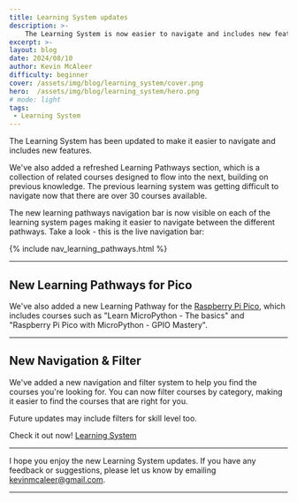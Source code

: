 ```yaml
---
title: Learning System updates
description: >-
    The Learning System is now easier to navigate and includes new features
excerpt: >-
layout: blog
date: 2024/08/10
author: Kevin McAleer
difficulty: beginner
cover: /assets/img/blog/learning_system/cover.png
hero:  /assets/img/blog/learning_system/hero.png
# mode: light
tags: 
 - Learning System
---
```


The Learning System has been updated to make it easier to navigate and includes new features. 

We've also added a refreshed Learning Pathways section, which is a collection of related courses designed to flow into the next, building on previous knowledge. The previous learning system was getting difficult to navigate now that there are over 30 courses available.

The new learning pathways navigation bar is now visible on each of the learning system pages making it easier to navigate between the different pathways. Take a look - this is the live navigation bar:

{% include nav_learning_pathways.html %}

---

## New Learning Pathways for Pico

We've also added a new Learning Pathway for the [Raspberry Pi Pico](/learn/learning_pathways/pico), which includes courses such as "Learn MicroPython - The basics" and "Raspberry Pi Pico with MicroPython - GPIO Mastery".

---

## New Navigation & Filter

We've added a new navigation and filter system to help you find the courses you're looking for. You can now filter courses by category, making it easier to find the courses that are right for you.

Future updates may include filters for skill level too.

Check it out now! [Learning System](/learn)

---

I hope you enjoy the new Learning System updates. If you have any feedback or suggestions, please let us know by emailing
<kevinmcaleer@gmail.com>.

---

